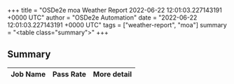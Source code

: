+++
title = "OSDe2e moa Weather Report 2022-06-22 12:01:03.227143191 +0000 UTC"
author = "OSDe2e Automation"
date = "2022-06-22 12:01:03.227143191 +0000 UTC"
tags = ["weather-report", "moa"]
summary = "<table class=\"summary\"></table>"
+++
## Summary

| Job Name | Pass Rate | More detail |
|----------|-----------|-------------|




